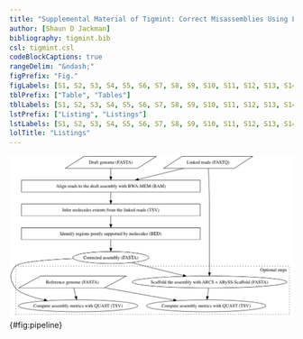 ```yaml
---
title: "Supplemental Material of Tigmint: Correct Misassemblies Using Linked Reads From Large Molecules"
author: [Shaun D Jackman]
bibliography: tigmint.bib
csl: tigmint.csl
codeBlockCaptions: true
rangeDelim: "&ndash;"
figPrefix: "Fig."
figLabels: [S1, S2, S3, S4, S5, S6, S7, S8, S9, S10, S11, S12, S13, S14, S15]
tblPrefix: ["Table", "Tables"]
tblLabels: [S1, S2, S3, S4, S5, S6, S7, S8, S9, S10, S11, S12, S13, S14, S15]
lstPrefix: ["Listing", "Listings"]
lstLabels: [S1, S2, S3, S4, S5, S6, S7, S8, S9, S10, S11, S12, S13, S14, S15]
lolTitle: "Listings"
---
```


![A flow chart of the data analysis pipeline of Tigmint. Inputs files are shown in parallelograms. Intermediate steps are shown in rectangles. Output files are shown in ellipses. File formats are indicated in parentheses. The optional steps of scaffolding and aligning to a reference genome to compute assembly metrics are shown in a dashed rectangle.](figures/pipeline.png){#fig:pipeline}
